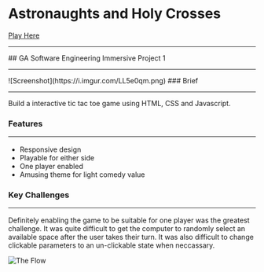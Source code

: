 # Astronaughts and Holy Crosses
[Play Here](https://tomcat-js.github.io/Astronaughts-and-Holy-Crosses/)
 <hr /> 
## GA Software Engineering Immersive Project 1<hr /> 
![Screenshot](https://i.imgur.com/LL5e0qm.png)
### Brief <hr />
Build a interactive tic tac toe game using HTML, CSS and Javascript.

### Features <hr />
- Responsive design
- Playable for either side
- One player enabled 
- Amusing theme for light comedy value

### Key Challenges <hr />
Definitely enabling the game to be suitable for one player was the greatest challenge. It was quite difficult to get the computer to randomly select an available space after the user takes their turn. It was also difficult to change clickable parameters to an un-clickable state when neccassary. 

![The Flow](https://i.imgur.com/1ZuIvju.jpg)
